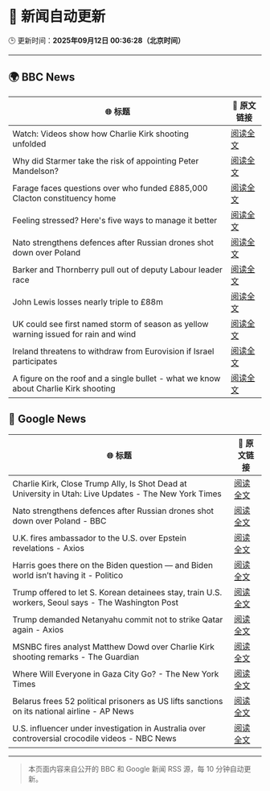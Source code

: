 # 🧠 新闻自动更新

🕒 更新时间：**2025年09月12日 00:36:28（北京时间）**

---

## 🌍 BBC News

| 🌐 标题 | 🔗 原文链接 |
|--------|-------------|
| Watch: Videos show how Charlie Kirk shooting unfolded | [阅读全文](https://www.bbc.com/news/videos/ckg3xp9g9zwo?at_medium=RSS&at_campaign=rss) |
| Why did Starmer take the risk of appointing Peter Mandelson? | [阅读全文](https://www.bbc.com/news/articles/cjd1egrlj0mo?at_medium=RSS&at_campaign=rss) |
| Farage faces questions over who funded £885,000 Clacton constituency home | [阅读全文](https://www.bbc.com/news/articles/ce845w70g0yo?at_medium=RSS&at_campaign=rss) |
| Feeling stressed? Here's five ways to manage it better | [阅读全文](https://www.bbc.com/news/articles/cg42zq7nqxwo?at_medium=RSS&at_campaign=rss) |
| Nato strengthens defences after Russian drones shot down over Poland | [阅读全文](https://www.bbc.com/news/articles/c0lkz2n34z6o?at_medium=RSS&at_campaign=rss) |
| Barker and Thornberry pull out of deputy Labour leader race | [阅读全文](https://www.bbc.com/news/articles/cg7dzejkz4ro?at_medium=RSS&at_campaign=rss) |
| John Lewis losses nearly triple to £88m | [阅读全文](https://www.bbc.com/news/articles/cx2jm4pgejjo?at_medium=RSS&at_campaign=rss) |
| UK could see first named storm of season as yellow warning issued for rain and wind | [阅读全文](https://www.bbc.com/weather/articles/cpd9x525653o?at_medium=RSS&at_campaign=rss) |
| Ireland threatens to withdraw from Eurovision if Israel participates | [阅读全文](https://www.bbc.com/news/articles/c5yvd8158ywo?at_medium=RSS&at_campaign=rss) |
| A figure on the roof and a single bullet - what we know about Charlie Kirk shooting | [阅读全文](https://www.bbc.com/news/articles/cy04p4x21e5o?at_medium=RSS&at_campaign=rss) |

## 📰 Google News

| 🌐 标题 | 🔗 原文链接 |
|--------|-------------|
| Charlie Kirk, Close Trump Ally, Is Shot Dead at University in Utah: Live Updates - The New York Times | [阅读全文](https://news.google.com/rss/articles/CBMic0FVX3lxTFA4bjhmRW5SdFowbzBybXE2VFZfdnBaNS1TOUZwQWNYUVZfeEJxUEFtdEJzOFFDZzVpS1FJOGdDTEZ3Y05WMW1uYlQzMTJLSlpWUDBwQ0UzY255dWpCNDdnN3ZqUHFwcEo5b1JzTGpaQjNYRDQ?oc=5) |
| Nato strengthens defences after Russian drones shot down over Poland - BBC | [阅读全文](https://news.google.com/rss/articles/CBMiWkFVX3lxTE9HRXo4dVRWd095UWtic0lTaXBFVVJmZDJzc3hGSDh4LXhweElUd1RDTVF0czhPek1mbFlaZGhoTEpnOUNHUHJqQy04ZEpGaTFneWlzeHpwREJFd9IBX0FVX3lxTFBGelAzY0g5bXhmeUtfak92V1NhTDhONG9wTDc3NHRMQ3VPWTc2UkVJSzhoTi1ObTFZb2lvYjU3RkVWc1JUd3pIUno4V1htSDlYVnY3QTNHNVQtcjF2dy1J?oc=5) |
| U.K. fires ambassador to the U.S. over Epstein revelations - Axios | [阅读全文](https://news.google.com/rss/articles/CBMihgFBVV95cUxOMGE3clNfTVROTmlZRzRLeEZSeExTYUFvN1FoTENuckdGRlR5UWJYM1Q5RHk2TXBYR1V1bnJ1SzVuSVpPVlQtOUhyUVdSYlBid2tkLTl6UlZuVVZQUVlRZ284cjJ6NEF2VXFzaUJTbVZ0UFRJMmZya0hhRkVaM1ZnWWJTUGc1UQ?oc=5) |
| Harris goes there on the Biden question — and Biden world isn’t having it - Politico | [阅读全文](https://news.google.com/rss/articles/CBMihgFBVV95cUxPMTJjSjAtWFVqa0ItTVZlUFBPSHE2ZkIwOEVRNncxeklYNUxRMzREb3JHcFpkZURySTJnWU13bDQtcm1uU2Y2cWItbTNkTnVGV0s0Uy1xVVhCa3FlT2pvNF9EbTRKZjFjLXRxVG5tOGpwSlFjVWVQSWt6M3VRdHpoZ200bkF4dw?oc=5) |
| Trump offered to let S. Korean detainees stay, train U.S. workers, Seoul says - The Washington Post | [阅读全文](https://news.google.com/rss/articles/CBMijgFBVV95cUxNU0RpMENTV3RlaDJOaUc2d1dDZHl3SUduTG9qM20zdTltNE8zSE9MYTZUUzFsSUc1TXVBYUFMcUUxNzRLY0FraGFZS2JBQ2FfM0UtM2huUUZZQm5ocDl0SURQbU5xZVlSVzFUNzhGSkpoMXlUVVNFZ2hRNXVITU9OZDViUzZRM2lwazY5WHN3?oc=5) |
| Trump demanded Netanyahu commit not to strike Qatar again - Axios | [阅读全文](https://news.google.com/rss/articles/CBMif0FVX3lxTFBRLTZ1cFdIQjQwSmVNbVNhcTFZNDZaOHg5aHk0d0lOZ2VCVXRjWEhBYUhCQkFoQzF5bHZMUlE0WHRDU0FDMjBpelpLbnJvalRSZkRtbENoSkRjdUlla2pBMUtDekR6bkVTMkx5R09rUTc5cXgwa2FLLTl2alNsX2s?oc=5) |
| MSNBC fires analyst Matthew Dowd over Charlie Kirk shooting remarks - The Guardian | [阅读全文](https://news.google.com/rss/articles/CBMimgFBVV95cUxOQW1EWV96R0ZPZjVMNWFrQkRPZFc5c0dJaUVnUGZsdHlBdDZOMEUzME5Ual82UE81MmFQNERVS294WlNGaU40VW1WZHFUam9vRTFlMUlMMkEzRGtMM0xPS09nY3RiSGVGOVZVTkVXS0lhRE5vODVER083dzNqcEVWb0VrNjI4RU5KcEJnMnJFeUxTVGMwZkFod0VR?oc=5) |
| Where Will Everyone in Gaza City Go? - The New York Times | [阅读全文](https://news.google.com/rss/articles/CBMiowFBVV95cUxOOU5pM05IQ29EU24waGw2blNxWVVwUkFIZnJHWUE0ZjVPTEsxTDdXSlRKY2x4Q0IxU19tZDdjZGVreXpLd2Z3ekMyRmxnUjZpa2l6ZEZnQ2ZLTWYydVpyMnV3ejZxYmZpSGEtNll2TENfTTZLUnlrY1NHNW1jdW8yOElkTEZtRXJ1dnNXQU1Sa0FLUHA5a2xGV3pucnBlRDRIdG40?oc=5) |
| Belarus frees 52 political prisoners as US lifts sanctions on its national airline - AP News | [阅读全文](https://news.google.com/rss/articles/CBMilAFBVV95cUxPY1hqUXA3R2lzZVJmUDQ2a2dSSzNoWjVydElJSzVDNkczUFZzS3pvblV1aHlsVXE2NkxUM3JTbGxoTnF2dWM1QkdXdTk1QXJQRExnN3dSMGVxYnJHWWtVY083emh4VmpIdnB0M1BQMlZucFd3S1o3WEY2ZGJEN0tONEpIcm9iWG12UFY4Z003STRCSUhX?oc=5) |
| U.S. influencer under investigation in Australia over controversial crocodile videos - NBC News | [阅读全文](https://news.google.com/rss/articles/CBMitAFBVV95cUxPNVp4VndNQzN0RjVwNVMwUGhidko1UHI1bmZNUHplcTJiaHNaZUZNSi1zb0xPaDBNZXFNV1hvQ1pxQlhEYlYyMFUwVmliQ3dpSkZtWTJFWTFKczBEWFZFbEZ5LW1PdzRQR2NXWlFZcFZVYlpRSldHYUdOSUUwTlB0Z2ZFdFBwWmdmUVhQbUkxZHl0VUJXMmU5cVJ1Nmt4eThockEtdms0bHlreDhIb1FSUHFUWXDSAVZBVV95cUxPbHJldlQtTmN4aXltS3FTRG1sdXo0OUY5Ny1EQmJnQmk5bGZrM1ROYXBqUHB6MjdUZEFpdDBVQlp2Ym81R0pPYzRzaGhST0NuMUliQ2kzQQ?oc=5) |

---
> 本页面内容来自公开的 BBC 和 Google 新闻 RSS 源，每 10 分钟自动更新。
